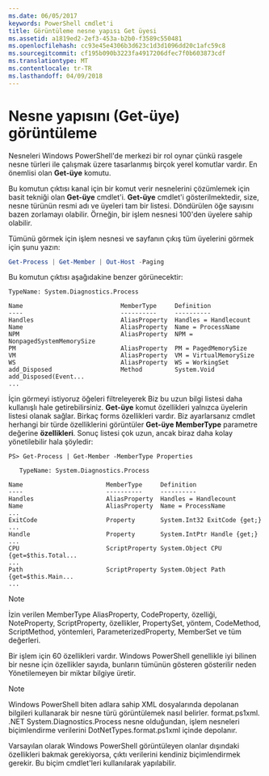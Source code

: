 ```yaml
---
ms.date: 06/05/2017
keywords: PowerShell cmdlet'i
title: Görüntüleme nesne yapısı Get üyesi
ms.assetid: a1819ed2-2ef3-453a-b2b0-f3589c550481
ms.openlocfilehash: cc93e45e4306b3d623c1d3d1096dd20c1afc59c8
ms.sourcegitcommit: cf195b090b3223fa4917206dfec7f0b603873cdf
ms.translationtype: MT
ms.contentlocale: tr-TR
ms.lasthandoff: 04/09/2018
---
```

# <a name="viewing-object-structure-get-member"></a>Nesne yapısını (Get-üye) görüntüleme

Nesneleri Windows PowerShell'de merkezi bir rol oynar çünkü rasgele nesne türleri ile çalışmak üzere tasarlanmış birçok yerel komutlar vardır. En önemlisi olan **Get-üye** komutu.

Bu komutun çıktısı kanal için bir komut verir nesnelerini çözümlemek için basit tekniği olan **Get-üye** cmdlet'i. **Get-üye** cmdlet'i gösterilmektedir, size, nesne türünün resmi adı ve üyeleri tam bir listesi. Döndürülen öğe sayısını bazen zorlamayı olabilir. Örneğin, bir işlem nesnesi 100'den üyelere sahip olabilir.

Tümünü görmek için işlem nesnesi ve sayfanın çıkış tüm üyelerini görmek için şunu yazın:

```powershell
Get-Process | Get-Member | Out-Host -Paging
```

Bu komutun çıktısı aşağıdakine benzer görünecektir:

```output
TypeName: System.Diagnostics.Process

Name                           MemberType     Definition
----                           ----------     ----------
Handles                        AliasProperty  Handles = Handlecount
Name                           AliasProperty  Name = ProcessName
NPM                            AliasProperty  NPM = NonpagedSystemMemorySize
PM                             AliasProperty  PM = PagedMemorySize
VM                             AliasProperty  VM = VirtualMemorySize
WS                             AliasProperty  WS = WorkingSet
add_Disposed                   Method         System.Void add_Disposed(Event...
...
```

İçin görmeyi istiyoruz öğeleri filtreleyerek Biz bu uzun bilgi listesi daha kullanışlı hale getirebilirsiniz. **Get-üye** komut özellikleri yalnızca üyelerin listesi olanak sağlar. Birkaç forms özellikleri vardır. Biz ayarlarsanız cmdlet herhangi bir türde özelliklerini görüntüler **Get-üye MemberType** parametre değerine **özellikleri**. Sonuç listesi çok uzun, ancak biraz daha kolay yönetilebilir hala şöyledir:

```
PS> Get-Process | Get-Member -MemberType Properties

   TypeName: System.Diagnostics.Process

Name                       MemberType     Definition
----                       ----------     ----------
Handles                    AliasProperty  Handles = Handlecount
Name                       AliasProperty  Name = ProcessName
...
ExitCode                   Property       System.Int32 ExitCode {get;}
...
Handle                     Property       System.IntPtr Handle {get;}
...
CPU                        ScriptProperty System.Object CPU {get=$this.Total...
...
Path                       ScriptProperty System.Object Path {get=$this.Main...
...
```

> [!NOTE]
> İzin verilen MemberType AliasProperty, CodeProperty, özelliği, NoteProperty, ScriptProperty, özellikler, PropertySet, yöntem, CodeMethod, ScriptMethod, yöntemleri, ParameterizedProperty, MemberSet ve tüm değerleri.

Bir işlem için 60 özellikleri vardır. Windows PowerShell genellikle iyi bilinen bir nesne için özellikler sayıda, bunların tümünün gösteren gösterilir neden Yönetilemeyen bir miktar bilgiye üretir.

> [!NOTE]
> Windows PowerShell biten adlara sahip XML dosyalarında depolanan bilgileri kullanarak bir nesne türü görüntülemek nasıl belirler. format.ps1xml. .NET System.Diagnostics.Process nesne olduğundan, işlem nesneleri biçimlendirme verilerini DotNetTypes.format.ps1xml içinde depolanır.

Varsayılan olarak Windows PowerShell görüntüleyen olanlar dışındaki özellikleri bakmak gerekiyorsa, çıktı verilerini kendiniz biçimlendirmek gerekir. Bu biçim cmdlet'leri kullanılarak yapılabilir.
